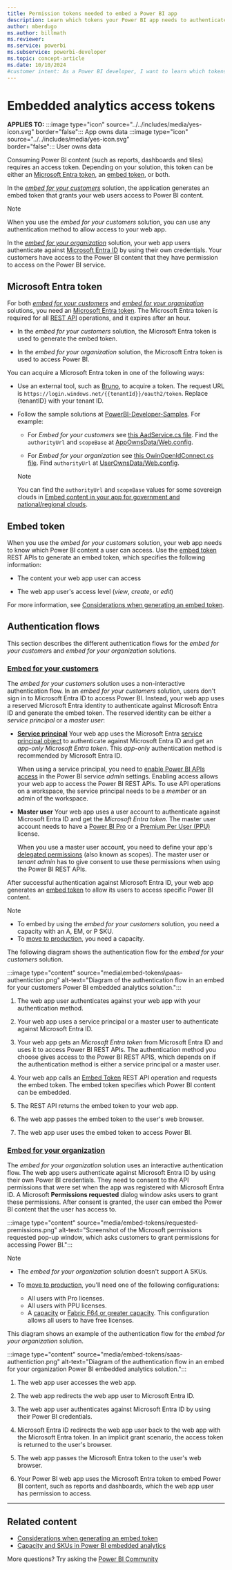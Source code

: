```yaml
---
title: Permission tokens needed to embed a Power BI app
description: Learn which tokens your Power BI app needs to authenticate against Azure and Power BI service.
author: mberdugo
ms.author: billmath
ms.reviewer:
ms.service: powerbi
ms.subservice: powerbi-developer
ms.topic: concept-article
ms.date: 10/10/2024
#customer intent: As a Power BI developer, I want to learn which tokens my app needs to authenticate against Azure and Power BI service so that I can embed Power BI content in my app.
---
```


# Embedded analytics access tokens

**APPLIES TO:** :::image type="icon" source="../../includes/media/yes-icon.svg" border="false":::&nbsp;App&nbsp;owns&nbsp;data :::image type="icon" source="../../includes/media/yes-icon.svg" border="false":::&nbsp;User&nbsp;owns&nbsp;data

Consuming Power BI content (such as reports, dashboards and tiles) requires an access token. Depending on your solution, this token can be either an [Microsoft Entra token](#azure-ad-token), an [embed token](#embed-token), or both.

In the [*embed for your customers*](./embedded-analytics-power-bi.md#embed-for-your-customers) solution, the application generates an embed token that grants your web users access to Power BI content.

>[!NOTE]
>When you use the *embed for your customers* solution, you can use any authentication method to allow access to your web app.

In the [*embed for your organization*](./embedded-analytics-power-bi.md#embed-for-your-organization) solution, your web app users authenticate against [Microsoft Entra ID](pbi-glossary.md#azure-ad-azure-active-directory) by using their own credentials. Your customers have access to the Power BI content that they have permission to access on the Power BI service.

<a name='azure-ad-token'></a>

## Microsoft Entra token

For both [*embed for your customers*](./embedded-analytics-power-bi.md#embed-for-your-customers) and [*embed for your organization*](./embedded-analytics-power-bi.md#embed-for-your-organization) solutions, you need an [Microsoft Entra token](/azure/databricks/dev-tools/api/latest/aad/). The Microsoft Entra token is required for all [REST API](/rest/api/power-bi/) operations, and it expires after an hour.

* In the *embed for your customers* solution, the Microsoft Entra token is used to generate the embed token.

* In the *embed for your organization* solution, the Microsoft Entra token is used to access Power BI.

You can acquire a Microsoft Entra token in one of the following ways:

* Use an external tool, such as [Bruno](https://www.usebruno.com/downloads), to acquire a token. The request URL is `https://login.windows.net/{{tenantId}}/oauth2/token`. Replace {tenantID} with your tenant ID.

* Follow the sample solutions at [PowerBI-Developer-Samples](https://github.com/microsoft/PowerBI-Developer-Samples/). For example:  
  
  * For *Embed for your customers* see [this AadService.cs file](https://github.com/microsoft/PowerBI-Developer-Samples/blob/master/.NET%20Framework/Embed%20for%20your%20customers/AppOwnsData/Services/AadService.cs). Find the `authorityUrl` and `scopeBase` at [AppOwnsData/Web.config](https://github.com/microsoft/PowerBI-Developer-Samples/blob/master/.NET%20Framework/Embed%20for%20your%20customers/AppOwnsData/Web.config).

  * For *Embed for your organization* see [this OwinOpenIdConnect.cs file](https://github.com/microsoft/PowerBI-Developer-Samples/blob/master/.NET%20Framework/Embed%20for%20your%20organization/UserOwnsData/Services/Security/OwinOpenIdConnect.cs). Find `authorityUrl` at [UserOwnsData/Web.config](https://github.com/microsoft/PowerBI-Developer-Samples/blob/master/.NET%20Framework/Embed%20for%20your%20organization/UserOwnsData/Web.config).

  > [!NOTE]
  > You can find the `authorityUrl` and `scopeBase` values for some sovereign clouds in [Embed content in your app for government and national/regional clouds](embed-sample-for-customers-national-clouds.md).

## Embed token

When you use the *embed for your customers* solution, your web app needs to know which Power BI content a user can access. Use the [embed token](/rest/api/power-bi/embedtoken) REST APIs to generate an embed token, which specifies the following information:

* The content your web app user can access

* The web app user's access level (*view*, *create*, or *edit*)

For more information, see [Considerations when generating an embed token](generate-embed-token.md).

## Authentication flows

This section describes the different authentication flows for the *embed for your customer*s and *embed for your organization* solutions.

### [Embed for your customers](#tab/embed-for-customers)

The *embed for your customers* solution uses a non-interactive authentication flow. In an *embed for your customers* solution, users don't sign in to Microsoft Entra ID to access Power BI. Instead, your web app uses a reserved Microsoft Entra identity to authenticate against Microsoft Entra ID and generate the embed token. The reserved identity can be either a *service principal* or a *master user*:

* **[Service principal](embed-service-principal.md)**
    Your web app uses the Microsoft Entra [service principal object](/azure/active-directory/develop/app-objects-and-service-principals#service-principal-object) to authenticate against Microsoft Entra ID and get an *app-only Microsoft Entra token*. This *app-only* authentication method is recommended by Microsoft Entra ID.

    When using a service principal, you need to [enable Power BI APIs access](embed-sample-for-customers.md#step-6---service-principal-api-access) in the Power BI service *admin* settings. Enabling access allows your web app to access the Power BI REST APIs. To use API operations on a workspace, the service principal needs to be a *member* or an admin of the workspace.

* **Master user**
    Your web app uses a user account to authenticate against Microsoft Entra ID and get the *Microsoft Entra token*. The master user account needs to have a [Power BI Pro](../../enterprise/service-admin-purchasing-power-bi-pro.md) or a [Premium Per User (PPU)](../../enterprise/service-premium-per-user-faq.yml) license.

    When you use a master user account, you need to define your app's [delegated permissions](/azure/active-directory/develop/v2-permissions-and-consent) (also known as scopes). The master user or *tenant admin* has to give consent to use these permissions when using the Power BI REST APIs.

After successful authentication against Microsoft Entra ID, your web app generates an [embed token](/rest/api/power-bi/embedtoken) to allow its users to access specific Power BI content.

>[!NOTE]
>
>* To embed by using the *embed for your customers* solution, you need a capacity with an A, EM, or P SKU.
>* To [move to production](move-to-production.md), you need a capacity.

The following diagram shows the authentication flow for the *embed for your customers* solution.

:::image type="content" source="media\embed-tokens\paas-authentiction.png" alt-text="Diagram of the authentication flow in an embed for your customers Power BI embedded analytics solution.":::

1. The web app user authenticates against your web app with your authentication method.

2. Your web app uses a service principal or a master user to authenticate against Microsoft Entra ID.

3. Your web app gets an *Microsoft Entra token* from Microsoft Entra ID and uses it to access Power BI REST APIs. The authentication method you choose gives access to the Power BI REST APIS, which depends on if the authentication method is either a service principal or a master user.

4. Your web app calls an [Embed Token](/rest/api/power-bi/embedtoken) REST API operation and requests the embed token. The embed token specifies which Power BI content can be embedded.

5. The REST API returns the embed token to your web app.

6. The web app passes the embed token to the user's web browser.

7. The web app user uses the embed token to access Power BI.

### [Embed for your organization](#tab/embed-for-your-organization)

The *embed for your organization* solution uses an interactive authentication flow. The web app users authenticate against Microsoft Entra ID by using their own Power BI credentials. They need to consent to the API permissions that were set when the app was registered with Microsoft Entra ID. A Microsoft **Permissions requested** dialog window asks users to grant these permissions. After consent is granted, the user can embed the Power BI content that the user has access to.

:::image type="content" source="media/embed-tokens/requested-premissions.png" alt-text="Screenshot of the Microsoft permissions requested pop-up window, which asks customers to grant permissions for accessing Power BI.":::

>[!NOTE]
>
>* The *embed for your organization* solution doesn't support A SKUs.
>* To [move to production](move-to-production.md), you'll need one of the following configurations:
>
>   * All users with Pro licenses.
>   * All users with PPU licenses.
>   * A [capacity](embedded-capacity.md) or [Fabric F64 or greater capacity](/fabric/enterprise/licenses#capacity-and-skus). This configuration allows all users to have free licenses.

This diagram shows an example of the authentication flow for the *embed for your organization* solution.

:::image type="content" source="media/embed-tokens/saas-authentiction.png" alt-text="Diagram of the authentication flow in an embed for your organization Power BI embedded analytics solution.":::

1. The web app user accesses the web app.

2. The web app redirects the web app user to Microsoft Entra ID.

3. The web app user authenticates against Microsoft Entra ID by using their Power BI credentials.

4. Microsoft Entra ID redirects the web app user back to the web app with the Microsoft Entra token. In an implicit grant scenario, the access token is returned to the user's browser.

5. The web app passes the Microsoft Entra token to the user's web browser.

6. Your Power BI web app uses the Microsoft Entra token to embed Power BI content, such as reports and dashboards, which the web app user has permission to access.

---

## Related content

* [Considerations when generating an embed token](generate-embed-token.md)
* [Capacity and SKUs in Power BI embedded analytics](embedded-capacity.md)

More questions? Try asking the [Power BI Community](https://community.powerbi.com/)
